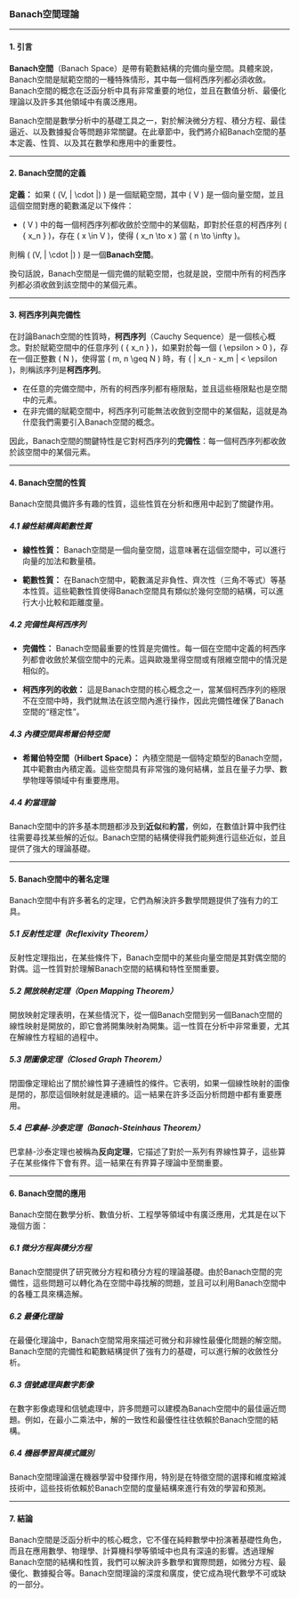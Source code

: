 ### Banach空間理論

---

#### 1. 引言

**Banach空間**（Banach Space）是帶有範數結構的完備向量空間。具體來說，Banach空間是賦範空間的一種特殊情形，其中每一個柯西序列都必須收斂。Banach空間的概念在泛函分析中具有非常重要的地位，並且在數值分析、最優化理論以及許多其他領域中有廣泛應用。

Banach空間是數學分析中的基礎工具之一，對於解決微分方程、積分方程、最佳逼近、以及數據擬合等問題非常關鍵。在此章節中，我們將介紹Banach空間的基本定義、性質、以及其在數學和應用中的重要性。

---

#### 2. Banach空間的定義

**定義：** 如果 \( (V, \| \cdot \|) \) 是一個賦範空間，其中 \( V \) 是一個向量空間，並且這個空間對應的範數滿足以下條件：

- \( V \) 中的每一個柯西序列都收斂於空間中的某個點，即對於任意的柯西序列 \( \{ x_n \} \)，存在 \( x \in V \)，使得 \( x_n \to x \) 當 \( n \to \infty \)。

則稱 \( (V, \| \cdot \|) \) 是一個**Banach空間**。

換句話說，Banach空間是一個完備的賦範空間，也就是說，空間中所有的柯西序列都必須收斂到該空間中的某個元素。

---

#### 3. 柯西序列與完備性

在討論Banach空間的性質時，**柯西序列**（Cauchy Sequence）是一個核心概念。對於賦範空間中的任意序列 \( \{ x_n \} \)，如果對於每一個 \( \epsilon > 0 \)，存在一個正整數 \( N \)，使得當 \( m, n \geq N \) 時，有 \( \| x_n - x_m \| < \epsilon \)，則稱該序列是**柯西序列**。

- 在任意的完備空間中，所有的柯西序列都有極限點，並且這些極限點也是空間中的元素。
- 在非完備的賦範空間中，柯西序列可能無法收斂到空間中的某個點，這就是為什麼我們需要引入Banach空間的概念。

因此，Banach空間的關鍵特性是它對柯西序列的**完備性**：每一個柯西序列都收斂於該空間中的某個元素。

---

#### 4. Banach空間的性質

Banach空間具備許多有趣的性質，這些性質在分析和應用中起到了關鍵作用。

##### 4.1 線性結構與範數性質

- **線性性質：** Banach空間是一個向量空間，這意味著在這個空間中，可以進行向量的加法和數量積。
  
- **範數性質：** 在Banach空間中，範數滿足非負性、齊次性（三角不等式）等基本性質。這些範數性質使得Banach空間具有類似於幾何空間的結構，可以進行大小比較和距離度量。

##### 4.2 完備性與柯西序列

- **完備性：** Banach空間最重要的性質是完備性。每一個在空間中定義的柯西序列都會收斂於某個空間中的元素。這與歐幾里得空間或有限維空間中的情況是相似的。

- **柯西序列的收斂：** 這是Banach空間的核心概念之一，當某個柯西序列的極限不在空間中時，我們就無法在該空間內進行操作，因此完備性確保了Banach空間的“穩定性”。

##### 4.3 內積空間與希爾伯特空間

- **希爾伯特空間（Hilbert Space）：** 內積空間是一個特定類型的Banach空間，其中範數由內積定義。這些空間具有非常強的幾何結構，並且在量子力學、數學物理等領域中有重要應用。

##### 4.4 約當理論

Banach空間中的許多基本問題都涉及到**近似**和**約當**，例如，在數值計算中我們往往需要尋找某些解的近似。Banach空間的結構使得我們能夠進行這些近似，並且提供了強大的理論基礎。

---

#### 5. Banach空間中的著名定理

Banach空間中有許多著名的定理，它們為解決許多數學問題提供了強有力的工具。

##### 5.1 反射性定理（Reflexivity Theorem）

反射性定理指出，在某些條件下，Banach空間中的某些向量空間是其對偶空間的對偶。這一性質對於理解Banach空間的結構和特性至關重要。

##### 5.2 開放映射定理（Open Mapping Theorem）

開放映射定理表明，在某些情況下，從一個Banach空間到另一個Banach空間的線性映射是開放的，即它會將開集映射為開集。這一性質在分析中非常重要，尤其在解線性方程組的過程中。

##### 5.3 閉圖像定理（Closed Graph Theorem）

閉圖像定理給出了關於線性算子連續性的條件。它表明，如果一個線性映射的圖像是閉的，那麼這個映射就是連續的。這一結果在許多泛函分析問題中都有重要應用。

##### 5.4 巴拿赫-沙泰定理（Banach-Steinhaus Theorem）

巴拿赫-沙泰定理也被稱為**反向定理**，它描述了對於一系列有界線性算子，這些算子在某些條件下會有界。這一結果在有界算子理論中至關重要。

---

#### 6. Banach空間的應用

Banach空間在數學分析、數值分析、工程學等領域中有廣泛應用，尤其是在以下幾個方面：

##### 6.1 微分方程與積分方程

Banach空間提供了研究微分方程和積分方程的理論基礎。由於Banach空間的完備性，這些問題可以轉化為在空間中尋找解的問題，並且可以利用Banach空間中的各種工具來構造解。

##### 6.2 最優化理論

在最優化理論中，Banach空間常用來描述可微分和非線性最優化問題的解空間。Banach空間的完備性和範數結構提供了強有力的基礎，可以進行解的收斂性分析。

##### 6.3 信號處理與數字影像

在數字影像處理和信號處理中，許多問題可以建模為Banach空間中的最佳逼近問題。例如，在最小二乘法中，解的一致性和最優性往往依賴於Banach空間的結構。

##### 6.4 機器學習與模式識別

Banach空間理論還在機器學習中發揮作用，特別是在特徵空間的選擇和維度縮減技術中，這些技術依賴於Banach空間的度量結構來進行有效的學習和預測。

---

#### 7. 結論

Banach空間是泛函分析中的核心概念，它不僅在純粹數學中扮演著基礎性角色，而且在應用數學、物理學、計算機科學等領域中也具有深遠的影響。透過理解Banach空間的結構和性質，我們可以解決許多數學和實際問題，如微分方程、最優化、數據擬合等。Banach空間理論的深度和廣度，使它成為現代數學不可或缺的一部分。